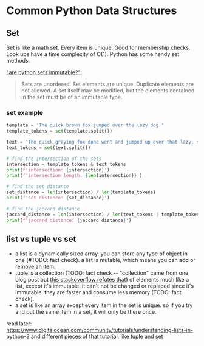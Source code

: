 # Common Python Data Structures


## Set
Set is like a math set. Every item is unique. Good for membership checks. Look ups have a time complexity of O(1). Python has some handy set methods.

["are python sets immutable?"](https://stackoverflow.com/questions/14193438/are-python-sets-mutable/14193582):
> Sets are unordered.
> Set elements are unique. Duplicate elements are not allowed.
> A set itself may be modified, but the elements contained in the set must be of an immutable type.


### set example
```python
template = 'The quick brown fox jumped over the lazy dog.'
template_tokens = set(template.split())

text = 'The quick graying fox done went and jumped up over that lazy, sleepy dog.'
text_tokens = set(text.split())

# find the intersection of the sets
intersection = template_tokens & text_tokens
print(f'intersection: {intersection}')
print(f'intersection_length: {len(intersection)}')

# find the set distance
set_distance = len(intersection) / len(template_tokens)
print(f'set distance: {set_distance}')

# find the jaccard distance
jaccard_distance = len(intersection) / len(text_tokens | template_tokens)
print(f'jaccard_distance: {jaccard_distance}')
```

## list vs tuple vs set
- a list is a dynamically sized array. you can store any type of object in one (#TODO: fact check). a list is mutable, which means you can add or remove an item.
- tuple is a collection (TODO: fact check -- "collection" came from one blog post but [this stackoverflow refutes that](https://stackoverflow.com/questions/13694034/is-a-python-list-guaranteed-to-have-its-elements-stay-in-the-order-they-are-inse#answer-13694111))  of elements much like a list, except it's immutable. it can't not be changed or replaced since it's immutable. they are faster and consume less memory (TODO: fact check).
- a set is like an array except every item in the set is unique. so if you try and put the same item in a set, it will only be there once.

read later:
https://www.digitalocean.com/community/tutorials/understanding-lists-in-python-3 and different pieces of that tutorial, like tuple and set
